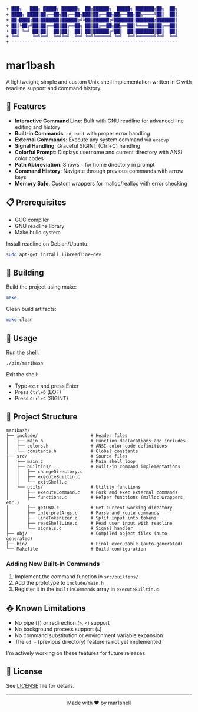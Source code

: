 ```diff
+ ███╗   ███╗ █████╗ ██████╗  ██╗██████╗  █████╗ ███████╗██╗  ██╗
+ ████╗ ████║██╔══██╗██╔══██╗███║██╔══██╗██╔══██╗██╔════╝██║  ██║
+ ██╔████╔██║███████║██████╔╝╚██║██████╔╝███████║███████╗███████║
+ ██║╚██╔╝██║██╔══██║██╔══██╗ ██║██╔══██╗██╔══██║╚════██║██╔══██║
+ ██║ ╚═╝ ██║██║  ██║██║  ██║ ██║██████╔╝██║  ██║███████║██║  ██║
+ ╚═╝     ╚═╝╚═╝  ╚═╝╚═╝  ╚═╝ ╚═╝╚═════╝ ╚═╝  ╚═╝╚══════╝╚═╝  ╚═╝
+ ---------------------------------------------------------------
```

# mar1bash

A lightweight, simple and custom Unix shell implementation written in C with readline support and command history.

## 🚀 Features

- **Interactive Command Line**: Built with GNU readline for advanced line editing and history
- **Built-in Commands**: `cd`, `exit` with proper error handling
- **External Commands**: Execute any system command via `execvp`
- **Signal Handling**: Graceful SIGINT (Ctrl+C) handling
- **Colorful Prompt**: Displays username and current directory with ANSI color codes
- **Path Abbreviation**: Shows `~` for home directory in prompt
- **Command History**: Navigate through previous commands with arrow keys
- **Memory Safe**: Custom wrappers for malloc/realloc with error checking

## 📋 Prerequisites

- GCC compiler
- GNU readline library
- Make build system

Install readline on Debian/Ubuntu:

```bash
sudo apt-get install libreadline-dev
```

## 🔧 Building

Build the project using make:

```bash
make
```

Clean build artifacts:

```bash
make clean
```

## 🎯 Usage

Run the shell:

```bash
./bin/mar1bash
```

Exit the shell:

- Type `exit` and press Enter
- Press `Ctrl+D` (EOF)
- Press `Ctrl+C` (SIGINT)

## 📁 Project Structure

```
mar1bash/
├── include/                    # Header files
│   ├── main.h                  # Function declarations and includes
│   ├── colors.h                # ANSI color code definitions
│   └── constants.h             # Global constants
├── src/                        # Source files
│   ├── main.c                  # Main shell loop
│   ├── builtins/               # Built-in command implementations
│   │   ├── changeDirectory.c
│   │   ├── executeBuiltin.c
│   │   └── exitShell.c
│   └── utils/                  # Utility functions
│       ├── executeCommand.c    # Fork and exec external commands
│       ├── functions.c         # Helper functions (malloc wrappers, etc.)
│       ├── getCWD.c            # Get current working directory
│       ├── interpretArgs.c     # Parse and route commands
│       ├── lineTokenizer.c     # Split input into tokens
│       ├── readShellLine.c     # Read user input with readline
│       └── signals.c           # Signal handler
├── obj/                        # Compiled object files (auto-generated)
├── bin/                        # Final executable (auto-generated)
└── Makefile                    # Build configuration

```

### Adding New Built-in Commands

1. Implement the command function in `src/builtins/`
2. Add the prototype to `include/main.h`
3. Register it in the `builtinCommands` array in `executeBuiltin.c`

## � Known Limitations

- No pipe (`|`) or redirection (`>`, `<`) support
- No background process support (`&`)
- No command substitution or environment variable expansion
- The `cd -` (previous directory) feature is not yet implemented

I'm actively working on these features for future releases.

## 📄 License

See [LICENSE](LICENSE) file for details.

---

<p align="center">Made with ❤️ by mar1shell</p>
